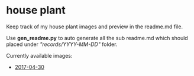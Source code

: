 house plant
===========

Keep track of my house plant images and preview in the readme.md file.

Use __gen_readme.py__ to auto generate all the sub readme.md which should placed under _"records/YYYY-MM-DD"_ folder.

Currently available images:

* [2017-04-30](records/2017-04-30/README.md)
